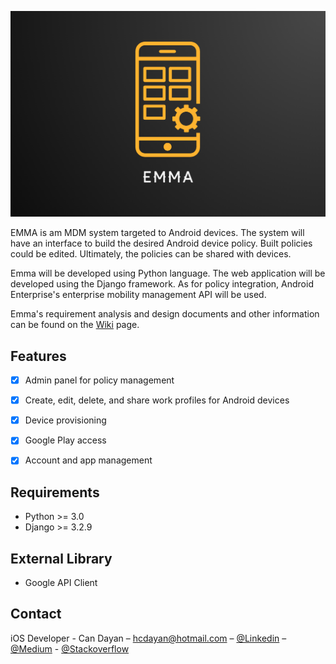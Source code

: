 ![](logo.png)

EMMA is am MDM system targeted to Android devices. The system will have an interface to build the desired Android device policy. Built policies could be edited. Ultimately, the policies can be shared with devices. 

Emma will be developed using Python language. The web application will be developed using the Django framework. As for policy integration, Android Enterprise's enterprise mobility management API will be used.

Emma's requirement analysis and design documents and other information can be found on the [Wiki](https://github.com/active-sludge/Emma/wiki) page.


## Features

- [x] Admin panel for policy management
- [x] Create, edit, delete, and share work profiles for Android devices
- [x] Device provisioning
- [x] Google Play access
- [x] Account and app management


## Requirements

- Python >= 3.0
- Django >= 3.2.9


## External Library

- Google API Client


## Contact

iOS Developer - Can Dayan – hcdayan@hotmail.com – [@Linkedin](https://www.linkedin.com/in/can-d/) – [@Medium](https://activesludge.medium.com/) - [@Stackoverflow](https://stackoverflow.com/users/12594970/active-sludge)
